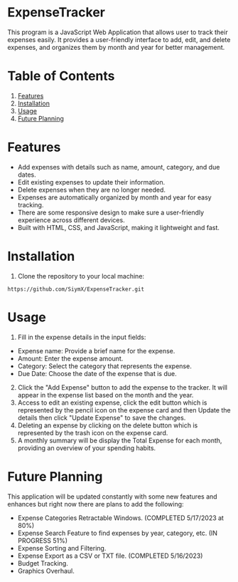 # ExpenseTracker
This program is a JavaScript Web Application that allows user to track their expenses easily. It provides a 
user-friendly interface to add, edit, and delete expenses, and organizes them by month and year for better management.






# Table of Contents
1. [Features](#features)
2. [Installation](#installation)
3. [Usage](#usage)
4. [Future Planning](#future-planning)





# Features
- Add expenses with details such as name, amount, category, and due dates.
- Edit existing expenses to update their information.
- Delete expenses when they are no longer needed.
- Expenses are automatically organized by month and year for easy tracking.
- There are some responsive design to make sure a user-friendly experience across different devices.
- Built with HTML, CSS, and JavaScript, making it lightweight and fast.





# Installation
1. Clone the repository to your local machine:
```
https://github.com/SiymX/ExpenseTracker.git
```



# Usage
1. Fill in the expense details in the input fields:
 * Expense name: Provide a brief name for the expense.
 * Amount: Enter the expense amount.
 * Category: Select the category that represents the expense.
 * Due Date: Choose the date of the expense that is due.
2. Click the "Add Expense" button to add the expense to the tracker. It will appear in the expense list based on the month and the year.
3. Access to edit an existing expense, click the edit button which is represented by the pencil icon on the expense card and then Update the details then click "Update Expense" to save the changes.
4. Deleting an expense by clicking on the delete button which is represented by the trash icon on the expense card.
5. A monthly summary will be display the Total Expense for each month, providing an overview of your spending habits.




# Future Planning
This application will be updated constantly with some new features and enhances but right now there are plans to add the following:
- Expense Categories Retractable Windows. (COMPLETED 5/17/2023 at 80%)
- Expense Search Feature to find expenses by year, category, etc. (IN PROGRESS 51%)
- Expense Sorting and Filtering.
- Expense Export as a CSV or TXT file. (COMPLETED 5/16/2023)
- Budget Tracking.
- Graphics Overhaul.
